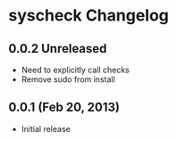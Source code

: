 # syscheck Changelog

## 0.0.2 Unreleased

 * Need to explicitly call checks
 * Remove sudo from install

## 0.0.1 (Feb 20, 2013)

 * Initial release
